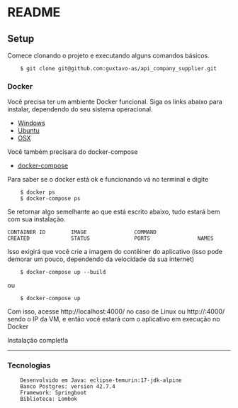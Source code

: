 # README

## Setup

Comece clonando o projeto e executando alguns comandos básicos.

```
    $ git clone git@github.com:guxtavo-as/api_company_supplier.git
```

### Docker

Você precisa ter um ambiente Docker funcional. Siga os links abaixo para instalar, dependendo do seu sistema operacional.

* [Windows](https://docs.docker.com/docker-for-windows/install/)
* [Ubuntu](https://docs.docker.com/install/linux/docker-ce/ubuntu/)
* [OSX](https://docs.docker.com/docker-for-mac/install/)

Você também precisara do docker-compose

* [docker-compose](https://docs.docker.com/compose/install/)

Para saber se o docker está ok e funcionando vá no terminal e digite

```
    $ docker ps
    $ docker-compose ps
```

Se retornar algo semelhante ao que está escrito abaixo, tudo estará bem com sua instalação.

```
CONTAINER ID        IMAGE               COMMAND                  CREATED             STATUS              PORTS               NAMES
```

Isso exigirá que você crie a imagem do contêiner do aplicativo (isso pode demorar um pouco, dependendo da velocidade da sua internet)

```
    $ docker-compose up --build
```
ou

```
    $ docker-compose up
```

Com isso, acesse http://localhost:4000/ no caso de Linux ou http://<ip>:4000/ sendo o IP da VM, e então você estará com o aplicativo em execução no Docker

Instalação complet!a

---

### Tecnologias

```
    Desenvolvido em Java: eclipse-temurin:17-jdk-alpine
    Banco Postgres: version 42.7.4
    Framework: Springboot
    Biblioteca: Lombok
```